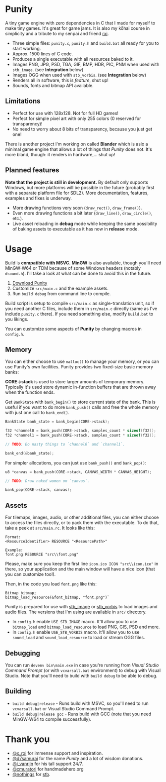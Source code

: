# Punity

A tiny game engine with zero dependencies in C that I made for myself to make tiny games. It's great for game jams. It is also my kōhai course in simplicity and a tribute to my senpai and friend [rxi](https://twitter.com/x_rxi).

- Three simple files: `punity.c`, `punity.h` and `build.bat` all ready for you to start working.
- Approx. 1500 lines of C code.
- Produces a single executable with all resources baked to it.
- Images PNG, JPG, PSD, TGA, GIF, BMP, HDR, PIC, PNM when used with `stb_image`. (see **Integration** below)
- Images OGG when used with `stb_vorbis`. (see **Integration** below)
- Renders all in software, this is *feature*, shut up!
- Sounds, fonts and bitmap API available.

## Limitations

- Perfect for use with 128x128. Not for full HD games!
- Perfect for simple pixel art with only 255 colors (0 reserved for transparency)!
- No need to worry about 8 bits of transparency, because you just get one!

There is another project I'm working on called **Blander** which is aslo a minimal game engine that allows a lot of things that *Punity* does not. It's more bland, though: it renders in hardware,... shut up!

## Planned features

**Note that the project is still in development.** By default only supports Windows, but more platforms will be possible in the future (probably first with a separate platform file for SDL2). More documentation, features, examples and fixes is underway.

- More drawing functions very soon (`draw_rect()`, `draw_frame()`).
- Even more drawing functions a bit later (`draw_line()`, `draw_circle()`, etc.).
- Live asset reloading in **debug** mode while keeping the same possibility of baking assets to executable as it has now in **release** mode.

# Usage

Build is **compatible with MSVC**. **MinGW** is also available, though you'll need MinGW-W64 or TDM because of some Windows headers (notably `dsound.h`). I'll take a look at what can be done to avoid this in the future.

1. [Download Punity](https://github.com/martincohen/Punity/archive/master.zip)
2. Customize `src/main.c` and the example assets.
3. Run `build debug` from command line to compile.

Build script is setup to compile `src/main.c` as single-translation unit, so if you need another C files, include them in `src/main.c` directly (same as I've include `punity.c` there). If you need something else, modify `build.bat` to you likings.

You can customize some aspects of **Punity** by changing macros in `config.h`.

## Memory

You can either choose to use `malloc()` to manage your memory, or you can use Punity's own facilities. Punity provides two fixed-size basic memory banks:

**CORE->stack** is used to store larger amounts of temporary memory. Typically it's used store dynamic in-function buffers that are thrown away when the function ends.

Get `BankState` with `bank_begin()` to store current state of the bank. This is useful if you want to do more `bank_push()` calls and free the whole memory with just one call to `bank_end()`.

```c
BankState bank_state = bank_begin(CORE->stack);

f32 *channel0 = bank_push(CORE->stack, samples_count * sizeof(f32));
f32 *channel1 = bank_push(CORE->stack, samples_count * sizeof(f32));

// TODO: Do nasty things to `channel0` and `channel1`.

bank_end(&bank_state);
```

For simpler allocations, you can just use `bank_push()` and `bank_pop()`:

```c
u8 *canvas = bank_push(CORE->stack, CANVAS_WIDTH * CANVAS_HEIGHT);

// TODO: Draw naked women on `canvas`.

bank_pop(CORE->stack, canvas);
```

## Assets

For tilemaps, images, audio, or other additional files, you can either choose to access the files directly, or to pack them with the executable. To do that, take a peek at `src/main.rc`. It looks like this:

```
Format:
<ResourceIdentifier> RESOURCE "<ResourcePath>"

Example:
font.png RESOURCE "src\\font.png"
```

Please, make sure you keep the first line `icon.ico ICON "src\\icon.ico"` in there, so your application and the main window will have a nice icon (that you can customize too!).

Then, in the code you load `font.png` like this:

```
Bitmap bitmap;
bitmap_load_resource(&font_bitmap, "font.png")`
```

Punity is prepared for use with [stb_image](https://github.com/nothings/stb/blob/master/stb_image.h) or [stb_vorbis](https://github.com/nothings/stb/blob/master/stb_vorbis.c) to load images and audio files. The versions that I'm using are available in `src/` directory.

- In `config.h` enable `USE_STB_IMAGE` macro. It'll allow you to use `bitmap_load` and `bitmap_load_resource` to load PNG, GIS, PSD and more.
- In `config.h` enable `USE_STB_VORBIS` macro. It'll allow you to use `sound_load` and `sound_load_resource` to load or stream OGG files.

## Debugging

You can run `devenv bin\main.exe` in case you're running from *Visual Studio Command Prompt* (or with `vcvarsall.bat` environment) to debug with Visual Studio. Note that you'll need to build with `build debug` to be able to debug.

## Building

- `build debug|release` - Runs build with MSVC, so you'll need to run `vcvarsall.bat` or Visual Studio Command Prompt.
- `build debug|release gcc` - Runs build with GCC (note that you need MinGW-W64 to compile successfully).

# Thank you
 
 - [@x_rxi](https://twitter.com/x_rxi) for immense support and inspiration.
 - [@d7samurai](https://twitter.com/d7samurai) for the name *Punity* and a lot of wisdom donations.
 - [@j_vanrijn](https://twitter.com/J_vanRijn) for his tall support 24/7.
 - [@cmuratori](https://twitter.com/cmuratori) for handmadehero.org
 - [@nothings](https://twitter.com/nothings) for [stb](https://github.com/nothings/stb).